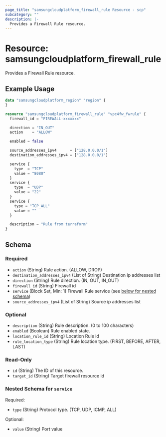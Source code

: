 ```yaml
---
page_title: "samsungcloudplatform_firewall_rule Resource - scp"
subcategory: ""
description: |-
  Provides a Firewall Rule resource.
---
```


# Resource: samsungcloudplatform_firewall_rule

Provides a Firewall Rule resource.


## Example Usage

```terraform
data "samsungcloudplatform_region" "region" {
}

resource "samsungcloudplatform_firewall_rule" "vpc4fw_fwrule" {
  firewall_id = "FIREWALL-xxxxxxx"

  direction = "IN_OUT"
  action    = "ALLOW"

  enabled = false

  source_addresses_ipv4      = ["128.0.0.0/1"]
  destination_addresses_ipv4 = ["128.0.0.0/1"]

  service {
    type  = "TCP"
    value = "8080"
  }
  service {
    type  = "UDP"
    value = "22"
  }
  service {
    type = "TCP_ALL"
    value = ""
  }

  description = "Rule from terraform"
}
```

<!-- schema generated by tfplugindocs -->
## Schema

### Required

- `action` (String) Rule action. (ALLOW, DROP)
- `destination_addresses_ipv4` (List of String) Destination ip addresses list
- `direction` (String) Rule direction. (IN, OUT, IN_OUT)
- `firewall_id` (String) Firewall id
- `service` (Block Set, Min: 1) Firewall Rule service (see [below for nested schema](#nestedblock--service))
- `source_addresses_ipv4` (List of String) Source ip addresses list

### Optional

- `description` (String) Rule description. (0 to 100 characters)
- `enabled` (Boolean) Rule enabled state.
- `location_rule_id` (String) Location Rule id
- `rule_location_type` (String) Rule location type. (FIRST, BEFORE, AFTER, LAST)

### Read-Only

- `id` (String) The ID of this resource.
- `target_id` (String) Target firewall resource id

<a id="nestedblock--service"></a>
### Nested Schema for `service`

Required:

- `type` (String) Protocol type. (TCP, UDP, ICMP, ALL)

Optional:

- `value` (String) Port value
